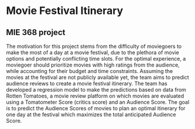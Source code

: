 # Movie Festival Itinerary
## MIE 368 project
The motivation for this project stems from the difficulty of moviegoers to make the most of a day at a movie festival, due to the plethora of movie options and potentially conflicting time slots. For the optimal experience, a moviegoer should prioritize movies with high ratings from the audience, while accounting for their budget and time constraints. Assuming the movies at the festival are not publicly available yet, the team aims to predict audience reviews to create a movie festival itinerary.
The team has developed a regression model to make the predictions based on data from Rotten Tomatoes, a movie review platform on which movies are evaluated using a Tomatometer Score (critics score) and an Audience Score. The goal is to predict the Audience Scores of movies to plan an optimal itinerary for one day at the festival which maximizes the total anticipated Audience Score.
